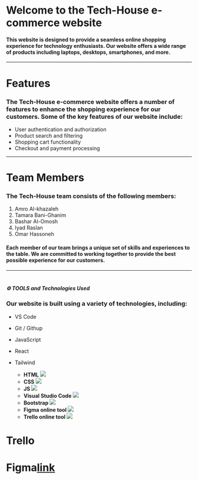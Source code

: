 # Welcome to the Tech-House e-commerce website 
#### This website is designed to provide a seamless online shopping experience for technology enthusiasts. Our website offers a wide range of products including laptops, desktops, smartphones, and more.
---

# Features
### The Tech-House e-commerce website offers a number of features to enhance the shopping experience for our customers. Some of the key features of our website include:

* User authentication and authorization
* Product search and filtering
* Shopping cart functionality
* Checkout and payment processing

--- 

# Team Members
### The Tech-House team consists of the following members:

1. Amro Al-khazaleh
2. Tamara Bani-Ghanim
3. Bashar Al-Omosh
4. Iyad Raslan
5. Omar Hassoneh

#### Each member of our team brings a unique set of skills and experiences to the table. We are committed to working together to provide the best possible experience for our customers.

---

# 
##### **⚙️ TOOLS and Technologies Used**
### Our website is built using a variety of technologies, including:
* VS Code
* Git / Githup 
* JavaScript
* React
* Tailwind

   * **HTML  ![](images/html-5.png)**
   * **CSS   ![](images/CSS-1.png)**
   * **JS ![](images/javascript.png)**
   * **Visual Studio Code ![](images/vs.png)**
   * **Bootstrap ![](images/bootstrap.png)**
   * **Figma online tool ![](images/figma2.png)**
   * **Trello online tool ![](images/trello.png)**   

# Trello
# Figma[link](https://www.figma.com/file/bigcRkFO0awvGn2Q01gWWx/TechHouse?type=design&node-id=0%3A1&t=nwt088BMOJkVeF5h-1)